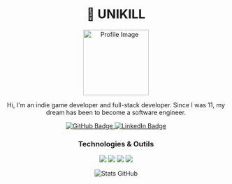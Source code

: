 
<!-- En-tête avec image de profil -->
<h1 align="center">🌠 UNIKILL </h1>


<p align="center">
  <img src="https://usagif.com/wp-content/uploads/gif/outerspace-18.gif" width="150" alt="Profile Image" />
</p>

<!-- Bio courte -->
<p align="center">
  Hi, I'm an indie game developer and full-stack developer. 
Since I was 11, my dream has been to become a software engineer.
</p>

<!-- Statistiques / badges -->
<p align="center">
  <a href="https://github.com/Unikill">
    <img src="https://img.shields.io/badge/GitHub-100000?style=for-the-badge&logo=github&logoColor=white" alt="GitHub Badge"/>
  </a>
  <a href="https://linkedin.com/in/Unikill">
    <img src="https://img.shields.io/badge/LinkedIn-0A66C2?style=for-the-badge&logo=linkedin&logoColor=white" alt="LinkedIn Badge"/>
  </a>
</p>

<!-- Technologies -->
<h3 align="center">Technologies & Outils</h3>
<p align="center">
  <img src="https://img.shields.io/badge/HTML-E34F26?style=for-the-badge&logo=html5&logoColor=white" />
  <img src="https://img.shields.io/badge/CSS-1572B6?style=for-the-badge&logo=css3&logoColor=white" />
  <img src="https://img.shields.io/badge/JavaScript-F7DF1E?style=for-the-badge&logo=javascript&logoColor=black" />
  <img src="https://img.shields.io/badge/Python-3776AB?style=for-the-badge&logo=python&logoColor=white" />
</p>

<!-- Statistiques GitHub -->
<p align="center">
  <img src="https://github-readme-stats.vercel.app/api?username=janedoe&show_icons=true&theme=radical" alt="Stats GitHub" />
</p>
